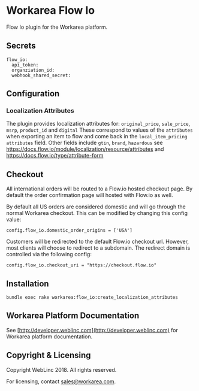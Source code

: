  Workarea Flow Io
================================================================================

Flow Io plugin for the Workarea platform.

Secrets
--------------------------------------------------------------------------------
    flow_io:
      api_token:
      organziation_id:
      webhook_shared_secret:

Configuration
--------------------------------------------------------------------------------

### Localization Attributes

The plugin provides localization attributes for: `original_price`, `sale_price`, `msrp`, `product_id` and `digital`
These correspond to values of the `attributes` when exporting an item to flow and come back in the `local_item_pricing` `attributes` field.
Other fields include `gtin`, `brand`, `hazardous` see https://docs.flow.io/module/localization/resource/attributes and
https://docs.flow.io/type/attribute-form

Checkout
--------------------------------------------------------------------------------

All international orders will be routed to a Flow.io hosted checkout page. By default the order confirmation page will hosted with Flow.io as well.

By default all US orders are considered domestic and will go through the normal Workarea checkout.
This can be modified by changing this config value:

    config.flow_io.domestic_order_origins = ['USA']


Customers will be redirected to the default Flow.io checkout url. However, most clients will choose to redirect to a subdomain.
The redirect domain is controlled via the following config:

    config.flow_io.checkout_uri = "https://checkout.flow.io"

Installation
--------------------------------------------------------------------------------

    bundle exec rake workarea:flow_io:create_localization_attributes

Workarea Platform Documentation
--------------------------------------------------------------------------------

See [http://developer.weblinc.com](http://developer.weblinc.com) for Workarea platform documentation.

Copyright & Licensing
--------------------------------------------------------------------------------

Copyright WebLinc 2018. All rights reserved.

For licensing, contact sales@workarea.com.
